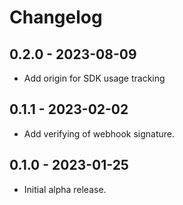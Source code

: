 # Changelog

## 0.2.0 - 2023-08-09

- Add origin for SDK usage tracking

## 0.1.1 - 2023-02-02

- Add verifying of webhook signature.

## 0.1.0 - 2023-01-25

- Initial alpha release.
